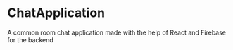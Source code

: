 # ChatApplication
A common room chat application made with the help of React and Firebase for the backend
